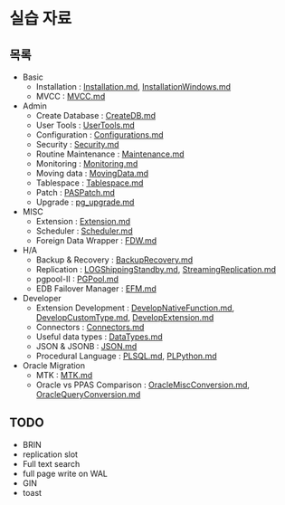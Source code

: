 # 실습 자료

## 목록

* Basic
  * Installation : [Installation.md](Installation.md), [InstallationWindows.md](InstallationWindows.md)
  * MVCC : [MVCC.md](MVCC.md)
* Admin
  * Create Database : [CreateDB.md](CreateDB.md)
  * User Tools : [UserTools.md](UserTools.md)
  * Configuration : [Configurations.md](Configurations.md)
  * Security : [Security.md](Security.md)
  * Routine Maintenance : [Maintenance.md](Maintenance.md)
  * Monitoring : [Monitoring.md](Monitoring.md)
  * Moving data : [MovingData.md](MovingData.md)
  * Tablespace : [Tablespace.md](Tablespace.md)
  * Patch : [PASPatch.md](PASPatch.md)
  * Upgrade : [pg_upgrade.md](pg_upgrade.md)
* MISC
  * Extension : [Extension.md](Extension.md)
  * Scheduler : [Scheduler.md](Scheduler.md)
  * Foreign Data Wrapper : [FDW.md](FDW.md)
* H/A
  * Backup & Recovery : [BackupRecovery.md](BackupRecovery.md)
  * Replication : [LOGShippingStandby.md](LOGShippingStandby.md), [StreamingReplication.md](StreamingReplication.md)
  * pgpool-II : [PGPool.md](PGPool.md)
  * EDB Failover Manager : [EFM.md](EFM.md)
* Developer
  * Extension Development : [DevelopNativeFunction.md](DevelopNativeFunction.md), [DevelopCustomType.md](DevelopCustomType.md), [DevelopExtension.md](DevelopExtension.md)
  * Connectors : [Connectors.md](Connectors.md)
  * Useful data types : [DataTypes.md](DataTypes.md)
  * JSON & JSONB : [JSON.md](JSON.md)
  * Procedural Language : [PLSQL.md](PLSQL.md), [PLPython.md](PLPython.md)
* Oracle Migration
  * MTK : [MTK.md](MTK.md)
  * Oracle vs PPAS Comparison : [OracleMiscConversion.md](OracleMiscConversion.md), [OracleQueryConversion.md](OracleQueryConversion.md)

## TODO

* BRIN
* replication slot
* Full text search
* full page write on WAL
* GIN
* toast

